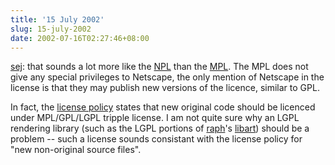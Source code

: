 ```yaml
---
title: '15 July 2002'
slug: 15-july-2002
date: 2002-07-16T02:27:46+08:00
---
```


[sej](http://www.advogato.org/person/sej/): that sounds a lot more like
the [NPL](http://www.mozilla.org/MPL/NPL-1.1.html) than the
[MPL](http://www.mozilla.org/MPL/MPL-1.1.html). The MPL does not give
any special privileges to Netscape, the only mention of Netscape in the
license is that they may publish new versions of the licence, similar to
GPL.

In fact, the [license
policy](http://www.mozilla.org/MPL/license-policy.html) states that new
original code should be licenced under MPL/GPL/LGPL tripple license. I
am not quite sure why an LGPL rendering library (such as the LGPL
portions of [raph](http://www.advogato.org/person/raph/)\'s
[libart](http://www.advogato.org/proj/libart/)) should be a problem \--
such a license sounds consistant with the license policy for \"new
non-original source files\".
